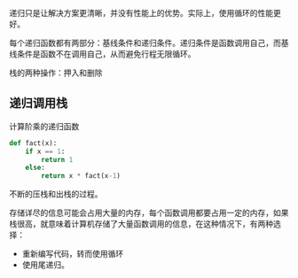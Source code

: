 递归只是让解决方案更清晰，并没有性能上的优势。实际上，使用循环的性能更好。

每个递归函数都有两部分：基线条件和递归条件。递归条件是函数调用自己，而基线条件是函数不在调用自己，从而避免行程无限循环。

栈的两种操作：押入和删除

## 递归调用栈
计算阶乘的递归函数
```python
def fact(x):
    if x == 1:
        return 1
    else:
        return x * fact(x-1) 
```
不断的压栈和出栈的过程。

存储详尽的信息可能会占用大量的内存，每个函数调用都要占用一定的内存，如果栈很高，就意味着计算机存储了大量函数调用的信息，在这种情况下，有两种选择：
- 重新编写代码，转而使用循环
- 使用尾递归。

